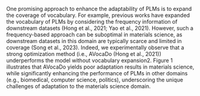 One promising approach to enhance the adaptability
of PLMs is to expand the coverage of vocabulary.
For example, previous works have expanded
the vocabulary of PLMs by considering
the frequency information of downstream datasets
(Hong et al., 2021; Yao et al., 2021). However,
such a frequency-based approach can be suboptimal
in materials science, as downstream datasets
in this domain are typically scarce and limited in
coverage (Song et al., 2023). Indeed, we experimentally
observe that a strong optimization method
(i.e., AVocaDo (Hong et al., 2021)) underperforms
the model without vocabulary expansion2. Figure
1 illustrates that AVocaDo yields poor adaptation
results in materials science, while significantly enhancing
the performance of PLMs in other domains
(e.g., biomedical, computer science, politics), underscoring
the unique challenges of adaptation to
the materials science domain.
